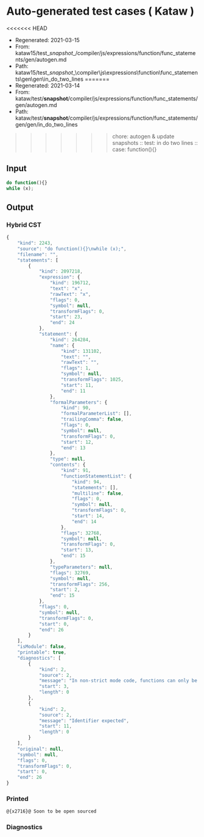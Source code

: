 # Auto-generated test cases ( Kataw )
<<<<<<< HEAD
- Regenerated: 2021-03-15
- From: kataw15/test\__snapshot__/compiler/js/expressions/function/func_statements/gen/autogen.md
- Path: kataw15/test\__snapshot__\compiler\js\expressions\function\func_statements\gen\gen\in_do_two_lines
=======
- Regenerated: 2021-03-14
- From: kataw/test/__snapshot__/compiler/js/expressions/function/func_statements/gen/autogen.md
- Path: kataw/test/__snapshot__/compiler/js/expressions/function/func_statements/gen/gen/in_do_two_lines
>>>>>>> chore: autogen & update snapshots
> :: test: in do two lines
> :: case: function(){}
## Input

`````js
do function(){}
while (x);
`````

## Output

### Hybrid CST

```javascript
{
    "kind": 2243,
    "source": "do function(){}\nwhile (x);",
    "filename": "",
    "statements": [
        {
            "kind": 2097218,
            "expression": {
                "kind": 196712,
                "text": "x",
                "rawText": "x",
                "flags": 0,
                "symbol": null,
                "transformFlags": 0,
                "start": 23,
                "end": 24
            },
            "statement": {
                "kind": 264284,
                "name": {
                    "kind": 131102,
                    "text": "",
                    "rawText": "",
                    "flags": 1,
                    "symbol": null,
                    "transformFlags": 1025,
                    "start": 11,
                    "end": 11
                },
                "formalParameters": {
                    "kind": 90,
                    "formalParameterList": [],
                    "trailingComma": false,
                    "flags": 0,
                    "symbol": null,
                    "transformFlags": 0,
                    "start": 12,
                    "end": 13
                },
                "type": null,
                "contents": {
                    "kind": 91,
                    "functionStatementList": {
                        "kind": 94,
                        "statements": [],
                        "multiline": false,
                        "flags": 0,
                        "symbol": null,
                        "transformFlags": 0,
                        "start": 14,
                        "end": 14
                    },
                    "flags": 32768,
                    "symbol": null,
                    "transformFlags": 0,
                    "start": 13,
                    "end": 15
                },
                "typeParameters": null,
                "flags": 32769,
                "symbol": null,
                "transformFlags": 256,
                "start": 2,
                "end": 15
            },
            "flags": 0,
            "symbol": null,
            "transformFlags": 0,
            "start": 0,
            "end": 26
        }
    ],
    "isModule": false,
    "printable": true,
    "diagnostics": [
        {
            "kind": 2,
            "source": 2,
            "message": "In non-strict mode code, functions can only be declared at top level, inside a block, or as the body of an if statement",
            "start": 3,
            "length": 0
        },
        {
            "kind": 2,
            "source": 2,
            "message": "Identifier expected",
            "start": 11,
            "length": 0
        }
    ],
    "original": null,
    "symbol": null,
    "flags": 0,
    "transformFlags": 0,
    "start": 0,
    "end": 26
}
```

### Printed

```javascript
@{x2716}@ Soon to be open sourced
```

### Diagnostics

```javascript

```

